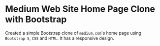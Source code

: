 # Medium Web Site Home Page Clone with Bootstrap

Created a simple Bootstrap clone of `medium.com`'s home page using `Bootstrap 5`, `CSS` and `HTML`. It has a responsive design.